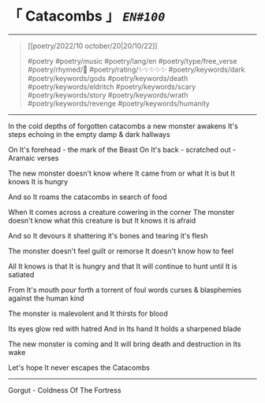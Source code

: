 # &#12300; Catacombs &#12301; *`EN#100`*

---

> [[poetry/2022/10 october/20|20/10/22]]
> 
> #poetry 
> #poetry/music 
> #poetry/lang/en 
> #poetry/type/free_verse 
> #poetry/rhymed/🔴 
> #poetry/rating/✨✨✨✨✨ 
> #poetry/keywords/dark #poetry/keywords/gods #poetry/keywords/death #poetry/keywords/eldritch #poetry/keywords/scary #poetry/keywords/story #poetry/keywords/wrath #poetry/keywords/revenge #poetry/keywords/humanity 

---

In the cold depths of forgotten catacombs
a new monster awakens
It's steps echoing in the empty
damp & dark hallways

On It's forehead - the mark of the Beast
On It's back - scratched out - Aramaic verses

The new monster doesn't know
where It came from
or what It is
but It knows It is hungry

And so It roams the catacombs
in search of food


When It comes across a creature
cowering in the corner
The monster doesn't know
what this creature is
but It knows it is afraid

And so It devours it
shattering it's bones
and tearing it's flesh

The monster doesn't feel guilt
or remorse
It doesn't know how to feel

All It knows is that It is hungry
and that It will continue to hunt
until It is satiated


From It's mouth pour forth
a torrent of foul words
curses & blasphemies
against the human kind

The monster is malevolent
and It thirsts for blood

Its eyes glow red with hatred
And in Its hand It holds
a sharpened blade

The new monster is coming
and It will bring death
and destruction
in Its wake

Let's hope It never escapes the
Catacombs

---

Gorgut - Coldness Of The Fortress
